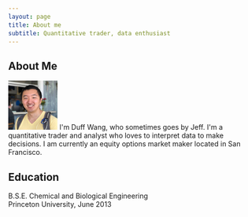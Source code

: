 ```yaml
---
layout: page
title: About me
subtitle: Quantitative trader, data enthusiast
---
```


## About Me

<img src="/img/profile.jpg" width="100px"/>
I'm Duff Wang, who sometimes goes by Jeff. I'm a quantitative trader and analyst who loves to interpret data to make decisions. I am currently an equity options market maker located in San Francisco.

## Education

B.S.E. Chemical and Biological Engineering<br>
Princeton University, June 2013